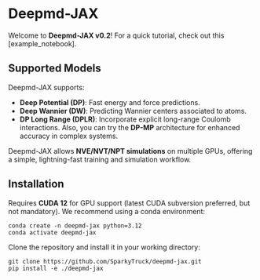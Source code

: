 # Deepmd-JAX

Welcome to **Deepmd-JAX v0.2**! For a quick tutorial, check out this [example_notebook].

## Supported Models
Deepmd-JAX supports:
- **Deep Potential (DP)**: Fast energy and force predictions.
- **Deep Wannier (DW)**: Predicting Wannier centers associated to atoms.
- **DP Long Range (DPLR)**: Incorporate explicit long-range Coulomb interactions.
Also, you can try the **DP-MP** architecture for enhanced accuracy in complex systems.

Deepmd-JAX allows **NVE/NVT/NPT simulations** on multiple GPUs, offering a simple, lightning-fast training and simulation workflow.

## Installation

Requires **CUDA 12** for GPU support (latest CUDA subversion preferred, but not mandatory). We recommend using a conda environment:

`conda create -n deepmd-jax python=3.12`  
`conda activate deepmd-jax`

Clone the repository and install it in your working directory:

`git clone https://github.com/SparkyTruck/deepmd-jax.git`  
`pip install -e ./deepmd-jax`